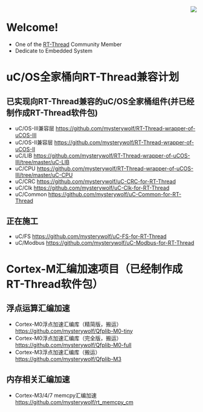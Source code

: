<img align="right" src="https://github-readme-stats.vercel.app/api?username=mysterywolf&show_icons=true&icon_color=CE1D2D&text_color=718096&bg_color=ffffff&hide_title=true" />

# Welcome!
* One of the [RT-Thread](https://www.rt-thread.io/) Community Member
* Dedicate to Embedded System



# uC/OS全家桶向RT-Thread兼容计划

## 已实现向RT-Thread兼容的uC/OS全家桶组件(并已经制作成RT-Thread软件包)
- uC/OS-III兼容层 https://github.com/mysterywolf/RT-Thread-wrapper-of-uCOS-III
- uC/OS-II兼容层 https://github.com/mysterywolf/RT-Thread-wrapper-of-uCOS-II
- uC/LIB https://github.com/mysterywolf/RT-Thread-wrapper-of-uCOS-III/tree/master/uC-LIB
- uC/CPU https://github.com/mysterywolf/RT-Thread-wrapper-of-uCOS-III/tree/master/uC-CPU
- uC/CRC https://github.com/mysterywolf/uC-CRC-for-RT-Thread
- uC/Clk https://github.com/mysterywolf/uC-Clk-for-RT-Thread
- uC/Common https://github.com/mysterywolf/uC-Common-for-RT-Thread


## 正在施工
- uC/FS https://github.com/mysterywolf/uC-FS-for-RT-Thread
- uC/Modbus https://github.com/mysterywolf/uC-Modbus-for-RT-Thread

# Cortex-M汇编加速项目（已经制作成RT-Thread软件包）

## 浮点运算汇编加速
- Cortex-M0浮点加速汇编库（精简版，搬运） https://github.com/mysterywolf/Qfplib-M0-tiny
- Cortex-M0浮点加速汇编库（完全版，搬运） https://github.com/mysterywolf/Qfplib-M0-full
- Cortex-M3浮点加速汇编库（搬运）https://github.com/mysterywolf/Qfplib-M3

## 内存相关汇编加速
- Cortex-M3/4/7 memcpy汇编加速 https://github.com/mysterywolf/rt_memcpy_cm
